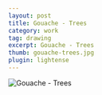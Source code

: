 ```yaml
---
layout: post
title: Gouache - Trees
category: work
tag: drawing
excerpt: Gouache - Trees
thumb: gouache-trees.jpg
plugin: lightense
---
```


<p><img src="{{ site.file }}/gouache-trees.jpg" alt="Gouache - Trees"></p>
